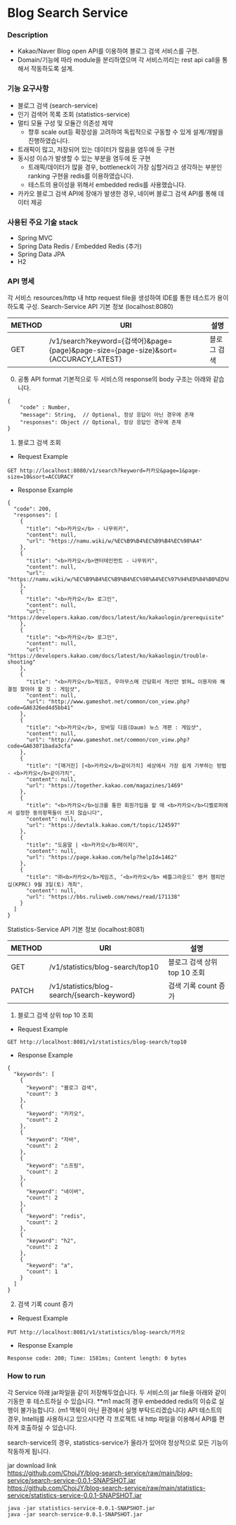 # Blog Search Service

### Description
- Kakao/Naver Blog open API를 이용하여 블로그 검색 서비스를 구현.
- Domain/기능에 따라 module을 분리하였으며 각 서비스끼리는 rest api call을 통해서 작동하도록 설계.

### 기능 요구사항
- 블로그 검색 (search-service)
- 인기 검색어 목록 조회 (statistics-service)
- 멀티 모듈 구성 및 모듈간 의존성 제약
  - 향후 scale out등 확장성을 고려하여 독립적으로 구동할 수 있게 설계/개발을 진행하였습니다.
- 트래픽이 많고, 저장되어 있는 데이터가 많음을 염두에 둔 구현
- 동시성 이슈가 발생할 수 있는 부분을 염두에 둔 구현
  - 트래픽/데이터가 많을 경우, bottleneck이 가장 심할거라고 생각하는 부분인 ranking 구현을 redis를 이용하였습니다.
  - 테스트의 용이성을 위해서 embedded redis를 사용했습니다.
- 카카오 블로그 검색 API에 장애가 발생한 경우, 네이버 블로그 검색 API를 통해 데이터 제공

### 사용된 주요 기술 stack
- Spring MVC
- Spring Data Redis / Embedded Redis (추가)
- Spring Data JPA
- H2

### API 명세
각 서비스 resources/http 내 http request file을 생성하여 IDE를 통한 테스트가 용이하도록 구성.
Search-Service API 기본 정보 (localhost:8080)

|METHOD| URI                                                                               | 설명 |
|------|-----------------------------------------------------------------------------------|----|
|GET| /v1/search?keyword={검색어}&page={page}&page-size={page-size}&sort={ACCURACY,LATEST} | 블로그 검색 |

0. 공통 API format
기본적으로 두 서비스의 response의 body 구조는 아래와 같습니다.
```
{
    "code" : Number,
    "message": String,  // Optional, 정상 응답이 아닌 경우에 존재
    "responses": Object // Optional, 정상 응답인 경우에 존재
}
```

1. 블로그 검색 조회
- Request Example
```
GET http://localhost:8080/v1/search?keyword=카카오&page=1&page-size=10&sort=ACCURACY
```
- Response Example
```
{
  "code": 200,
  "responses": [
    {
      "title": "<b>카카오</b> - 나무위키",
      "content": null,
      "url": "https://namu.wiki/w/%EC%B9%B4%EC%B9%B4%EC%98%A4"
    },
    {
      "title": "<b>카카오</b>엔터테인먼트 - 나무위키",
      "content": null,
      "url": "https://namu.wiki/w/%EC%B9%B4%EC%B9%B4%EC%98%A4%EC%97%94%ED%84%B0%ED%85%8C%EC%9D%B8%EB%A8%BC%ED%8A%B8"
    },
    {
      "title": "<b>카카오</b> 로그인",
      "content": null,
      "url": "https://developers.kakao.com/docs/latest/ko/kakaologin/prerequisite"
    },
    {
      "title": "<b>카카오</b> 로그인",
      "content": null,
      "url": "https://developers.kakao.com/docs/latest/ko/kakaologin/trouble-shooting"
    },
    {
      "title": "<b>카카오</b>게임즈, 우마무스메 간담회서 개선안 밝혀… 이용자와 해결점 찾아야 할 것 : 게임샷",
      "content": null,
      "url": "http://www.gameshot.net/common/con_view.php?code=GA6326ed4d5bb41"
    },
    {
      "title": "<b>카카오</b>, 모바일 다음(Daum) 뉴스 개편 : 게임샷",
      "content": null,
      "url": "http://www.gameshot.net/common/con_view.php?code=GA63071bada3cfa"
    },
    {
      "title": "[매거진] [<b>카카오</b>같이가치] 세상에서 가장 쉽게 기부하는 방법 - <b>카카오</b>같이가치",
      "content": null,
      "url": "https://together.kakao.com/magazines/1469"
    },
    {
      "title": "<b>카카오</b>싱크를 통한 회원가입을 할 때 <b>카카오</b>디벨로퍼에서 설정한 동의항목들이 뜨지 않습니다",
      "content": null,
      "url": "https://devtalk.kakao.com/t/topic/124597"
    },
    {
      "title": "도움말 | <b>카카오</b>페이지",
      "content": null,
      "url": "https://page.kakao.com/help?helpId=1462"
    },
    {
      "title": "㈜<b>카카오</b>게임즈, ‘<b>카카오</b> 배틀그라운드’ 랭커 챔피언십(KPRC) 9월 3일(토) 개최",
      "content": null,
      "url": "https://bbs.ruliweb.com/news/read/171138"
    }
  ]
}
```

Statistics-Service API 기본 정보 (localhost:8081)

|METHOD|URI|설명|
|------|---|---|
|GET|/v1/statistics/blog-search/top10|블로그 검색 상위 top 10 조회|
|PATCH|/v1/statistics/blog-search/{search-keyword}|검색 기록 count 증가|

1. 블로그 검색 상위 top 10 조회

- Request Example
```
GET http://localhost:8081/v1/statistics/blog-search/top10
```
- Response Example
```
{
  "keywords": [
    {
      "keyword": "블로그 검색",
      "count": 3
    },
    {
      "keyword": "카카오",
      "count": 2
    },
    {
      "keyword": "자바",
      "count": 2
    },
    {
      "keyword": "스프링",
      "count": 2
    },
    {
      "keyword": "네이버",
      "count": 2
    },
    {
      "keyword": "redis",
      "count": 2
    },
    {
      "keyword": "h2",
      "count": 2
    },
    {
      "keyword": "a",
      "count": 1
    }
  ]
}
```

2. 검색 기록 count 증가

- Request Example
```
PUT http://localhost:8081/v1/statistics/blog-search/카카오
```
- Response Example
```
Response code: 200; Time: 1581ms; Content length: 0 bytes
```

### How to run
각 Service 아래 jar파일을 같이 저장해두었습니다. 두 서비스의 jar file을 아래와 같이 기동한 후 테스트하실 수 있습니다. 
**m1 mac의 경우 embedded redis의 이슈로 실행이 불가능합니다. (m1 맥북이 아닌 환경에서 실행 부탁드리겠습니다)
API 테스트의 경우, Intellij를 사용하시고 있으시다면 각 프로젝트 내 http 파일을 이용해서 API를 편하게 호출하실 수 있습니다.

search-service의 경우, statistics-service가 올라가 있어야 정상적으로 모든 기능이 작동하게 됩니다.  

jar download link  
https://github.com/ChoiJY/blog-search-service/raw/main/blog-service/search-service-0.0.1-SNAPSHOT.jar  
https://github.com/ChoiJY/blog-search-service/raw/main/statistics-service/statistics-service-0.0.1-SNAPSHOT.jar  
```
java -jar statistics-service-0.0.1-SNAPSHOT.jar
java -jar search-service-0.0.1-SNAPSHOT.jar
```


